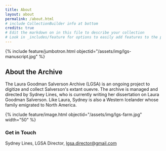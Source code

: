 ```yaml
---
title: About
layout: about
permalink: /about.html
# include CollectionBuilder info at bottom
credits: true
# Edit the markdown on in this file to describe your collection
# Look in _includes/feature for options to easily add features to the page
---
```


{% include feature/jumbotron.html objectid="/assets/img/lgs-manuscript.jpg" %} 

## About the Archive
The Laura Goodman Salverson Archive (LGSA) is an ongoing project to digitize and collect Salverson's extant ouevre. The archive is managed and directed by Sydney Lines, who is currently writing her dissertation on Laura Goodman Salverson. Like Laura, Sydney is also a Western Icelander whose family emigrated to North America. 

{% include feature/image.html objectid="/assets/img/lgs-farm.jpg" width="50" %}

### Get in Touch
Sydney Lines, LGSA Director, [lgsa.director@gmail.com](mailto:lgsa.director@gmail.com) 